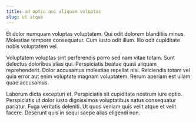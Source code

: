 ```yaml
---
title: ad optio qui aliquam voluptas
slug: ut atque
---
```


Et dolor numquam voluptas voluptatem. Qui odit dolorem blanditiis minus. Molestiae tempore consequatur. Cum iusto odit illum. Illo odit cupiditate nobis voluptatem vel.

Voluptatem voluptas sint perferendis porro sed nam vitae totam. Sunt delectus doloribus alias qui. Perspiciatis beatae quasi aliquam reprehenderit. Dolor accusamus molestiae repellat nisi. Reiciendis totam vel quia error aut enim voluptate magnam voluptatem. Rerum aperiam est ullam quae accusamus.

Laborum dicta excepturi et. Perspiciatis sit cupiditate nostrum iure optio. Perspiciatis ut dolor iusto dignissimos voluptatibus natus consequatur pariatur. Fuga veritatis deleniti. Ut quos veniam quis velit atque et velit facere. Deserunt quis in sequi saepe alias eligendi non.
